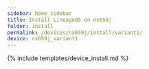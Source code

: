 ```yaml
---
sidebar: home_sidebar
title: Install LineageOS on nx659j
folder: install
permalink: /devices/nx659j/install/variant1/
device: nx659j_variant1
---
```

{% include templates/device_install.md %}
